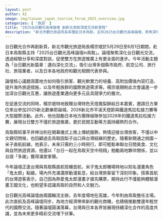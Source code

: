 ```yaml
---
layout: post
author: AI
image: img/taiwan_japan_tourism_forum_2025_overview.jpg
categories: [ '旅遊' ]
title: "2025台日觀光高峰論壇 創新北鳥取深度交流新里程"
description: "新北市觀光旅遊局長率團赴日本鳥取，主持2025台日觀光高峰論壇，聚焦深化雙邊旅遊合作，推動地方旅客吸引力、觀光軟實力培養與年輕世代國際交流。雙方藉直航班機首航與論壇平台強化多元觀光互惠，並藉漫畫、天燈與馬拉松等主題活動連結文旅魅力，拓展台日民間與產業間合作契機，為未來交流奠定堅實基礎。"
---
```

台日觀光合作再創新頁，新北市觀光旅遊局長楊宗珉於5月29日至6月1日期間，赴日本鳥取縣主持「2025台日觀光高峰論壇in鳥取」。論壇聚焦深化台日觀光交流，透過經驗分享和深度對談，促使雙方在旅遊推廣上有更全面的進步。今年活動主題為「台日觀光新篇章：邁向深化交流」，吸引台灣多個縣市政府、航空公司、旅行社、旅宿業者，以及日本各地政府和觀光相關代表參與。

論壇核心議題涵蓋地方如何吸引旅客、觀光軟實力的培養、高附加價值內容打造、提升海外旅遊措施，以及年輕族群的國際旅遊需求等。楊宗珉期盼此次會議進一步加深台日觀光互惠，讓旅遊產業邁向更多元且具競爭力的層次。

在促進交流的同時，楊宗珉特地致贈台灣特色天燈鳳梨酥給日本嘉賓，邀請日方單位來台參加2025新北歡樂耶誕城、2026新北市平溪天燈節與鐵道馬拉松接力賽等大型國際活動。此外，他也鼓勵日本地方團隊組隊參加2026年的鐵道馬拉松接力賽，展現台日雙方不僅於旅遊推廣，更於民間互動等方面持續熱烈合作。

鳥取縣知事平井伸治則在開幕儀式上換上傳統服飾，熱情迎接台灣旅客，不僅以中文親切問候，也回顧過去鳥取因梨子出口與台灣結緣的歷史。隨著新開通之桃園－米子直航航線，他表示，未來只需約三小時飛行，即可輕鬆串聯台日間美食、文化與自然旅遊資源。他還以「台日一起在鳥取天空中飛翔」勉勵兩地夥伴關係，並以台語「多謝」獲得滿堂掌聲。

今年論壇正逢台灣與鳥取縣直航班機首航，米子鬼太郎機場特地以知名漫畫角色「鬼太郎」點綴，場內外充滿濃厚動漫氣息，給台灣旅客留下深刻印象。搭乘首航的台灣遊客表示，自己因為熱愛鬼太郎漫畫才搶先購票，期待此行不僅能夠體驗漫畫王國文化，也盼望多認識鳥取的自然和人文魅力。

台日觀光高峰論壇由兩國輪流主辦，去年度場地在高雄，今年則由鳥取擔任主場。此次直航及高峰論壇同步，為地方經濟帶來新的觀光商機，也積極推動雙邊年輕世代的國際交流。隨著論壇圓滿落幕，台灣與日本各界皆展現持續深化合作的高度共識，並為未來更多精彩交流埋下伏筆。